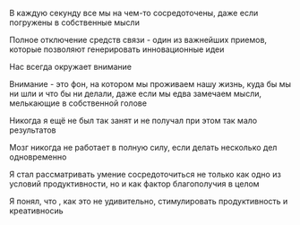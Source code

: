 В каждую секунду все мы на чем-то сосредоточены, даже если погружены в собственные мысли

Полное отключение средств связи - один из важнейших приемов, которые позволяют генерировать инновационные идеи

Нас всегда окружает внимание

Внимание - это фон, на котором мы проживаем нашу жизнь, куда бы мы ни шли и что бы ни делали, даже если мы едва замечаем мысли, мелькающие в собственной голове

Никогда я ещё не был так занят и не получал при этом так мало результатов

Мозг никогда не работает в полную силу, если делать несколько дел одновременно

Я стал рассматривать умение сосредоточиться не только как одно из условий продуктивности, но и как фактор благополучия в целом

Я понял, что , как это не удивительно, стимулировать продуктивность и креативносиь